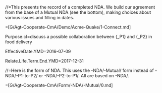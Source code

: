 //=This presents the record of a completed NDA.  We build our agreement from the base of a Mutual NDA (see the bottom), making choices about various issues and filling in dates.  

=[G/Agt-Cooperate-CmA/Demo/Acme-Quake/1-Connect.md]

Purpose.cl=discuss a possible collaboration between {_P1} and {_P2} in food delivery

EffectiveDate.YMD=2016-07-09

Relate.Life.Term.End.YMD=2017-12-31

//=Here is the form of NDA.  This uses the -NDA/-Mutual/ form instead of -NDA/-P1-to-P2/ or -NDA/-P2-to-P1/.  All are based on -NDA/.

=[G/Agt-Cooperate-CmA/Form/-NDA/-Mutual/0.md]